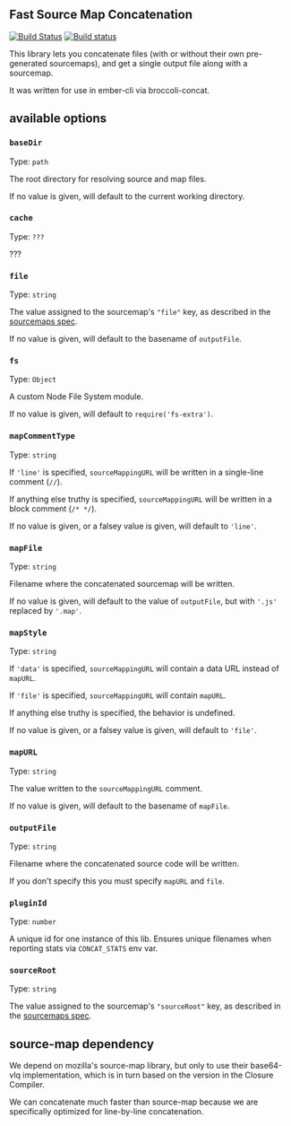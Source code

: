 Fast Source Map Concatenation
-----------------------------

[![Build Status](https://travis-ci.org/ef4/fast-sourcemap-concat.svg?branch=master)](https://travis-ci.org/ef4/fast-sourcemap-concat)
[![Build status](https://ci.appveyor.com/api/projects/status/0iy8on5vieoh3mp2/branch/master?svg=true)](https://ci.appveyor.com/project/embercli/fast-sourcemap-concat/branch/master)

This library lets you concatenate files (with or without their own
pre-generated sourcemaps), and get a single output file along with a
sourcemap.

It was written for use in ember-cli via broccoli-concat.

available options
-------

### `baseDir`

Type: `path`

The root directory for resolving source and map files.

If no value is given, will default to the current working directory.

### `cache`

Type: `???`

???

### `file`

Type: `string`

The value assigned to the sourcemap's `"file"` key, as described in the [sourcemaps spec](http://sourcemaps.info/spec.html).

If no value is given, will default to the basename of `outputFile`.

### `fs`

Type: `Object`

A custom Node File System module.

If no value is given, will default to `require('fs-extra')`.

### `mapCommentType`

Type: `string`

If `'line'` is specified, `sourceMappingURL` will be written in a single-line comment (`//`).

If anything else truthy is specified, `sourceMappingURL` will be written in a block comment (`/* */`).

If no value is given, or a falsey value is given, will default to `'line'`.

### `mapFile`

Type: `string`

Filename where the concatenated sourcemap will be written.

If no value is given, will default to the value of `outputFile`, but with `'.js'` replaced by `'.map'`.

### `mapStyle`

Type: `string`

If `'data'` is specified, `sourceMappingURL` will contain a data URL instead of `mapURL`.

If `'file'` is specified, `sourceMappingURL` will contain `mapURL`.

If anything else truthy is specified, the behavior is undefined.

If no value is given, or a falsey value is given, will default to `'file'`.

### `mapURL`

Type: `string`

The value written to the `sourceMappingURL` comment.

If no value is given, will default to the basename of `mapFile`.

### `outputFile`

Type: `string`

Filename where the concatenated source code will be written.

If you don't specify this you must specify `mapURL` and `file`.

### `pluginId`

Type: `number`

A unique id for one instance of this lib. Ensures unique filenames when reporting stats via `CONCAT_STATS` env var.

### `sourceRoot`

Type: `string`

The value assigned to the sourcemap's `"sourceRoot"` key, as described in the [sourcemaps spec](http://sourcemaps.info/spec.html).

source-map dependency
---------------------

We depend on mozilla's source-map library, but only to use their
base64-vlq implementation, which is in turn based on the version in
the Closure Compiler.

We can concatenate much faster than source-map because we are
specifically optimized for line-by-line concatenation.
